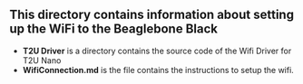 ## This directory contains information about setting up the WiFi to the Beaglebone Black
- **T2U Driver** is a directory contains the source code of the Wifi Driver for T2U Nano   
- **WifiConnection.md** is the file contains the instructions to setup the wifi.   
